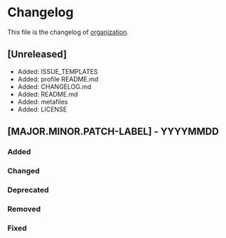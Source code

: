 <!--
reference: https://keepachangelog.com
-->

# Changelog

This file is the changelog of [organization](https://github.com/whiletruedoio/.github).

## [Unreleased]

- Added: ISSUE_TEMPLATES
- Added: profile README.md
- Added: CHANGELOG.md
- Added: README.md
- Added: metafiles
- Added: LICENSE

## [MAJOR.MINOR.PATCH-LABEL] - YYYYMMDD

<!--
Describe the purpose of this release.
Each of the below sections should contain the links to the fixed issues.
-->

### Added

<!--
Section for new Features and Additions.
Most likely a MINOR or MAJOR update.
-->

### Changed

<!--
Changed Behavior in API or Application.
Most likely a MAJOR update.
-->

### Deprecated

<!--
Deprecation, which will be removed in a future release.
The future release must be mentioned.
-->

### Removed

<!--
Removals or Deletions, which were deprecated beforehand.
Most likely a Minor or Major update.
-->

### Fixed

<!--
Bugfixes or other minor fixes.
Most likely a patch.
-->
